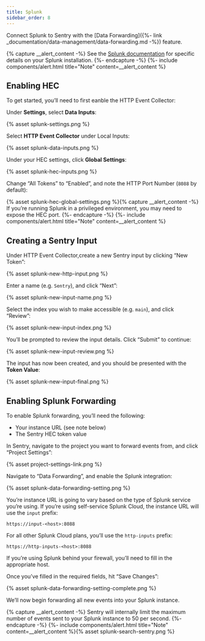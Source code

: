 ```yaml
---
title: Splunk
sidebar_order: 8
---
```


Connect Splunk to Sentry with the [Data Forwarding]({%- link _documentation/data-management/data-forwarding.md -%}) feature.

{% capture __alert_content -%}
See the [Splunk documentation](http://dev.splunk.com/view/event-collector/SP-CAAAE7F) for specific details on your Splunk installation.
{%- endcapture -%}
{%- include components/alert.html
  title="Note"
  content=__alert_content
%}

## Enabling HEC

To get started, you’ll need to first eanble the HTTP Event Collector:

Under **Settings**, select **Data Inputs**:

{% asset splunk-settings.png %}

Select **HTTP Event Collector** under Local Inputs:

{% asset splunk-data-inputs.png %}

Under your HEC settings, click **Global Settings**:

{% asset splunk-hec-inputs.png %}

Change “All Tokens” to “Enabled”, and note the HTTP Port Number (`8088` by default):

{% asset splunk-hec-global-settings.png %}{% capture __alert_content -%}
If you’re running Splunk in a privileged environment, you may need to expose the HEC port.
{%- endcapture -%}
{%- include components/alert.html
  title="Note"
  content=__alert_content
%}

## Creating a Sentry Input

Under HTTP Event Collector,create a new Sentry input by clicking “New Token”:

{% asset splunk-new-http-input.png %}

Enter a name (e.g. `Sentry`), and click “Next”:

{% asset splunk-new-input-name.png %}

Select the index you wish to make accessible (e.g. `main`), and click “Review”:

{% asset splunk-new-input-index.png %}

You’ll be prompted to review the input details. Click “Submit” to continue:

{% asset splunk-new-input-review.png %}

The input has now been created, and you should be presented with the **Token Value**:

{% asset splunk-new-input-final.png %}

## Enabling Splunk Forwarding

To enable Splunk forwarding, you’ll need the following:

-   Your instance URL (see note below)
-   The Sentry HEC token value

In Sentry, navigate to the project you want to forward events from, and click “Project Settings”:

{% asset project-settings-link.png %}

Navigate to “Data Forwarding”, and enable the Splunk integration:

{% asset splunk-data-forwarding-setting.png %}

You’re instance URL is going to vary based on the type of Splunk service you’re using. If you’re using self-service Splunk Cloud, the instance URL will use the `input` prefix:

```
https://input-<host>:8088
```

For all other Splunk Cloud plans, you’ll use the `http-inputs` prefix:

```
https://http-inputs-<host>:8088
```

If you’re using Splunk behind your firewall, you’ll need to fill in the appropriate host.

Once you’ve filled in the required fields, hit “Save Changes”:

{% asset splunk-data-forwarding-setting-complete.png %}

We’ll now begin forwarding all new events into your Splunk instance.

{% capture __alert_content -%}
Sentry will internally limit the maximum number of events sent to your Splunk instance to 50 per second.
{%- endcapture -%}
{%- include components/alert.html
  title="Note"
  content=__alert_content
%}{% asset splunk-search-sentry.png %}

